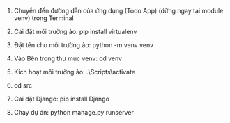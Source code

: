 1.	Chuyển đến đường dẫn của ứng dụng (Todo App) (dừng ngay tại module venv) trong Terminal
 
 
2.	Cài đặt môi trường ảo: pip install virtualenv
3.	Đặt tên cho môi trường ảo: python -m venv venv
4.	Vào Bên trong thư mục venv: cd venv
5.	Kích hoạt môi trường ảo: .\Scripts\activate
6.	cd src
7.	Cài đặt Django: pip install Django
8.	Chạy dự án: python manage.py runserver

